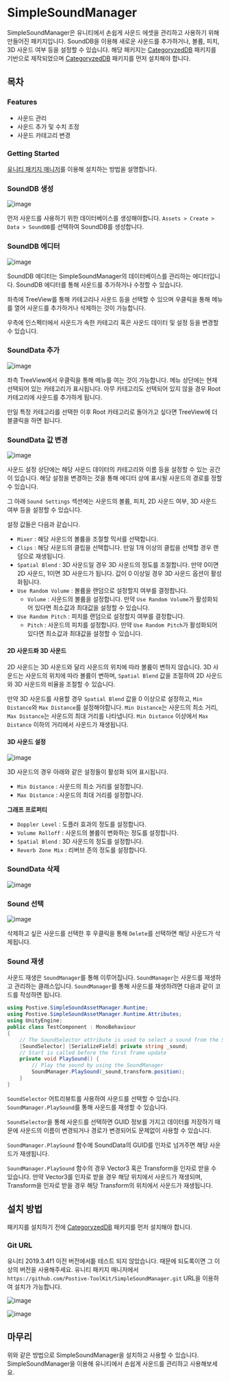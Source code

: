 # SimpleSoundManager
SimpleSoundManager은 유니티에서 손쉽게 사운드 에셋을 관리하고 사용하기 위해 만들어진 패키지입니다. SoundDB을 이용해 새로운 사운드를 추가하거나, 볼륨, 피치, 3D 사운드 여부 등을 설정할 수 있습니다.
해당 패키지는 [CategoryzedDB](https://github.com/Postive-ToolKit/CategorizedDB) 패키지를 기반으로 제작되었으며 [CategoryzedDB](https://github.com/Postive-ToolKit/CategorizedDB) 패키지를 먼저 설치해야 합니다.
## 목차

### Features
- 사운드 관리
- 사운드 추가 및 수치 조정
- 사운드 카테고리 변경
### Getting Started
[유니티 패키지 매니저](#git-url)를 이용해 설치하는 방법을 설명합니다.

### SoundDB 생성
![image](https://github.com/user-attachments/assets/f792856b-9d35-4925-a8fa-155a4cab6cf2)

먼저 사운드를 사용하기 위한 데이터베이스를 생성해야합니다. `Assets > Create > Data > SoundDB`를 선택하여 SoundDB를 생성합니다.
### SoundDB 에디터
![image](https://github.com/user-attachments/assets/e4b94d4b-99ff-4448-9a2a-2ca358d28c2a)

SoundDB 에디터는 SimpleSoundManager의 데이터베이스를 관리하는 에디터입니다. SoundDB 에디터를 통해 사운드를 추가하거나 수정할 수 있습니다.

좌측에 TreeView를 통해 카테고리나 사운드 등을 선택할 수 있으며 우클릭을 통해 메뉴를 열어 사운드를 추가하거나 삭제하는 것이 가능합니다.

우측에 인스펙터에서 사운드가 속한 카테고리 혹은 사운드 데이터 및 설정 등을 변경할 수 있습니다.

### SoundData 추가
![image](https://github.com/user-attachments/assets/2d63fda4-58b2-4193-9b30-8c1465a6c9a9)

좌측 TreeView에서 우클릭을 통해 메뉴를 여는 것이 가능합니다. 메뉴 상단에는 현재 선택되어 있는 카테고리가 표시됩니다. 아무 카테고리도 선택되어 있지 않을 경우 Root 카테고리에 사운드를 추가하게 됩니다.

만일 특정 카테고리를 선택한 이후 Root 카테고리로 돌아가고 싶다면 TreeView에 더블클릭을 하면 됩니다.

### SoundData 값 변경
![image](https://github.com/user-attachments/assets/52e2ac77-6992-4a80-ad1c-c6e03c363ec4)

사운드 설정 상단에는 해당 사운드 데이터의 카테고리와 이름 등을 설정할 수 있는 공간이 있습니다. 해당 설정을 변경하는 것을 통해 에디터 상에 표시될 사운드의 경로를 정할 수 있습니다.

그 아래 `Sound Settings` 섹션에는 사운드의 볼륨, 피치, 2D 사운드 여부, 3D 사운드 여부 등을 설정할 수 있습니다.

설정 값들은 다음과 같습니다.
- `Mixer` : 해당 사운드의 볼륨을 조절할 믹서를 선택합니다.
- `Clips` : 해당 사운드의 클립을 선택합니다. 만일 1개 이상의 클립을 선택할 경우 랜덤으로 재생됩니다.
- `Spatial Blend` : 3D 사운드일 경우 3D 사운드의 정도를 조절합니다. 만약 0이면 2D 사운드, 1이면 3D 사운드가 됩니다. 값이 0 이상일 경우 3D 사운드 옵션이 활성화됩니다.
- `Use Random Volume` : 볼륨을 랜덤으로 설정할지 여부를 결정합니다.
  - `Volume` : 사운드의 볼륨을 설정합니다. 만약 `Use Random Volume`가 활성화되어 있다면 최소값과 최대값을 설정할 수 있습니다.
- `Use Random Pitch` : 피치를 랜덤으로 설정할지 여부를 결정합니다.
  - `Pitch` : 사운드의 피치를 설정합니다. 만약 `Use Random Pitch`가 활성화되어 있다면 최소값과 최대값을 설정할 수 있습니다.

#### 2D 사운드롸 3D 사운드
2D 사운드는 3D 사운드와 달리 사운드의 위치에 따라 볼륨이 변하지 않습니다. 3D 사운드는 사운드의 위치에 따라 볼륨이 변하며, `Spatial Blend` 값을 조절하여 2D 사운드와 3D 사운드의 비율을 조절할 수 있습니다.

만약 3D 사운드를 사용할 경우 `Spatial Blend` 값을 0 이상으로 설정하고, `Min Distance`와 `Max Distance`를 설정해야합니다. `Min Distance`는 사운드의 최소 거리, `Max Distance`는 사운드의 최대 거리를 나타냅니다. `Min Distance` 이상에서 `Max Distance` 이하의 거리에서 사운드가 재생됩니다.

#### 3D 사운드 설정
![image](https://github.com/user-attachments/assets/c22cef17-b1ad-421d-ac89-0d2014913300)

3D 사운드의 경우 아래와 같은 설정들이 활성화 되어 표시됩니다.
- `Min Distance` : 사운드의 최소 거리를 설정합니다.
- `Max Distance` : 사운드의 최대 거리를 설정합니다.

**그래프 프로퍼티**
- `Doppler Level` : 도플러 효과의 정도를 설정합니다.
- `Volume Rolloff` : 사운드의 볼륨이 변화하는 정도를 설정합니다.
- `Spatial Blend` : 3D 사운드의 정도를 설정합니다.
- `Reverb Zone Mix` : 리버브 존의 정도를 설정합니다.
### SoundData 삭제
![image](https://github.com/user-attachments/assets/0a52bcac-ab4d-4cf5-8d23-0b64d42eff43)

### Sound 선택
![image](https://github.com/user-attachments/assets/e7480efa-722e-4a56-9184-027df7a63b19)

삭제하고 싶은 사운드를 선택한 후 우클릭을 통해 `Delete`를 선택하면 해당 사운드가 삭제됩니다.

### Sound 재생
사운드 재생은 `SoundManager`를 통해 이루어집니다. `SoundManager`는 사운드를 재생하고 관리하는 클래스입니다. `SoundManager`를 통해 사운드를 재생하려면 다음과 같이 코드를 작성하면 됩니다.

```csharp
using Postive.SimpleSoundAssetManager.Runtime;
using Postive.SimpleSoundAssetManager.Runtime.Attributes;
using UnityEngine;
public class TestComponent : MonoBehaviour
{
    // The SoundSelector attribute is used to select a sound from the SoundDB database
    [SoundSelector] [SerializeField] private string _sound;
    // Start is called before the first frame update
    private void PlaySound() {
        // Play the sound by using the SoundManager
        SoundManager.PlaySound(_sound,transform.position);
    }
}
```
`SoundSelector` 어트리뷰트를 사용하여 사운드를 선택할 수 있습니다. `SoundManager.PlaySound`를 통해 사운드를 재생할 수 있습니다.

`SoundSelector`을 통해 사운드를 선택하면 GUID 정보를 가지고 데이터를 저장하기 때문에 사운드의 이름이 변경되거나 경로가 변경되어도 문제없이 사용할 수 있습니다.

`SoundManager.PlaySound` 함수에 SoundData의 GUID를 인자로 넘겨주면 해당 사운드가 재생됩니다.

`SoundManager.PlaySound` 함수의 경우 Vector3 혹은 Transform을 인자로 받을 수 있습니다. 만약 Vector3를 인자로 받을 경우 해당 위치에서 사운드가 재생되며, Transform을 인자로 받을 경우 해당 Transform의 위치에서 사운드가 재생됩니다.

## 설치 방법
패키지를 설치하기 전에 [CategoryzedDB](https://github.com/Postive-ToolKit/CategorizedDB) 패키지를 먼저 설치해야 합니다.
### Git URL
유니티 2019.3.4f1 이전 버전에서틑 테스트 되지 않았습니다. 때문에 되도록이면 그 이상의 버전을 사용해주세요. 유니티 패키지 매니저에서 `https://github.com/Postive-ToolKit/SimpleSoundManager.git` URL을 이용하여 설치가 가능합니다.

![image](https://github.com/user-attachments/assets/c1a97d72-5be2-429f-89ac-0198418abf2d)

![image](https://github.com/user-attachments/assets/186f3c73-23e9-4c41-96c6-5256b43a234a)

## 마무리
위와 같은 방법으로 SimpleSoundManager을 설치하고 사용할 수 있습니다. SimpleSoundManager을 이용해 유니티에서 손쉽게 사운드를 관리하고 사용해보세요.
